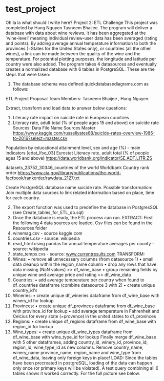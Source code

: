 # test_project
Oh la la what should I write here?
Project 2: ETL Challenge
This project was completed by Hung Nguyen Tasneem Bhaijee.
The program will deliver a database with data about wine reviews. It has been aggregated at the 'wine-level' meaning individual review-user data has been averaged (rating and points). By adding average annual temperature information to both the provinces (=States for the United States only), or countries (all the other wines), a link can be made between the quality of the wine and the temperature. For potential plotting purposes, the longitude and latitude per country were also added.
The program takes 4 datasources and eventually creates a normalized database with 6 tables in PostgreSQL.
These are the steps that were taken:
1.    The database schema was defined quickdatabasediagrams.com as follows:

ETL Project Proposal
Team Members:
Tasneem Bhaijee , Hung Nguyen

Extract, transform and load data to answer below questions:
1)    Literacy rate impact on suicide rate in European countries
2)    Literacy rate, adult total (% of people ages 15 and above) on suicide rate 
Sources:
Data  File Name    Sources
Master    https://www.kaggle.com/russellyates88/suicide-rates-overview-1985-to-2016?select=master.csv

 Population by educational attainment level, sex and age (%) - main indicators [edat_lfse_03]    Eurostat
Literacy rate, adult total (% of people ages 15 and above)    https://data.worldbank.org/indicator/SE.ADT.LITR.ZS

datasets_23752_30346_countries of the world    Worldbank
Country rank order    https://www.cia.gov/library/publications/the-world-factbook/rankorder/rawdata_2127.txt

Create PostgreSQL database name suicide rate.
Possible transformation:
Join multiple data sources to link related information based on place, time for each country.

 
2.    The export function was used to predefine the database in PostgresSQL (see Create_tables_for_ETL_db.sql)
3.    Once the database is ready, the ETL process can run.
EXTRACT: First the following 4 data sources are loaded. Csv files can be found in the Resources folder
1.    winemag.csv - source kaggle.com
2.    countries.csv - source: wikipedia
3.    read_html using pandas for annual temperature averages per county - source: wikipedia
4.    state_temps.cvs - source: www.currentresults.com
TRANSFORM:
1.    Wines:
•    remove all unnecessary columns (from datasource 1)
•    small data cleanup within the region_name column
•    drop any rows that have data missing (NaN values) >> df_wine_base
•    group remaining fields by unique wine and average price and rating >> df_wine_data
2.    Countries:
•    add average temperature per country when found to df_countries dataframe (combine datasource 3 with 2)
•    create unique country_id's
3.    Wineries:
•    create unique df_wineries dataframe from df_wine_base with winery_id for lookup
4.    Provinces:
•    create unique df_provinces dataframe from df_wine_base with province_id for lookup
•    add average temperature in Fahrenheit and Celcius for every state (=provence) in the united states to df_provinces
5.    Regions:
•    create unique df_regions dataframe from df_wine_base with region_id for lookup
6.    Wine_types:
•    create unique df_wine_types dataframe from df_wine_base with wine_type_id for lookup
Finally merge df_wine_base with 5 other dataframes, adding country_id, winery_id, province_id, region_id, wine_type_id as new columns. Remove country_name, winery_name province_name, region_name and wine_type from df_wine_data, leaving only foreign keys in place!
LOAD: Since the tables have been precreated in postgreSQL, loading of the data can happen only once (or primary keys will be violated). A test query combining all 6 tables shows it worked correctly.
For the full picture see below:    


